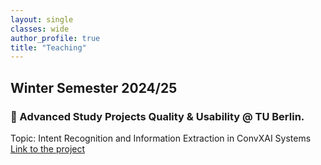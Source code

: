 ```yaml
---
layout: single
classes: wide
author_profile: true
title: "Teaching"
---
```


## Winter Semester 2024/25
### 📌 Advanced Study Projects Quality & Usability @ TU Berlin. <br>
Topic: Intent Recognition and Information Extraction in ConvXAI Systems <br>
[Link to the project](https://www.tu.berlin/index.php?id=18763)